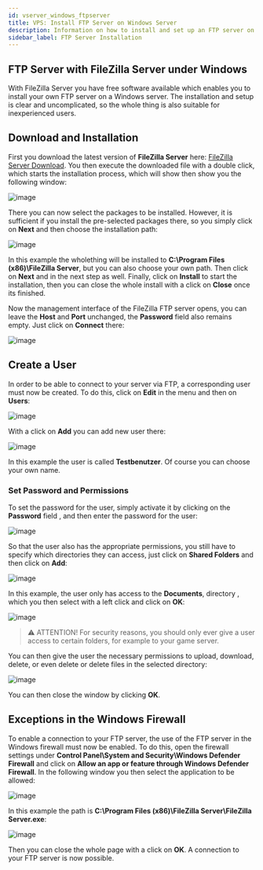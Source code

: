```yaml
---
id: vserver_windows_ftpserver
title: VPS: Install FTP Server on Windows Server
description: Information on how to install and set up an FTP server on your Windows VPS from ZAP-Hosting - ZAP-Hosting.com documentation
sidebar_label: FTP Server Installation
---
```



## FTP Server with FileZilla Server under Windows

With FileZilla Server you have free software available which enables you to install your own FTP server on a Windows server. The installation and setup is clear and uncomplicated, so the whole thing is also suitable for inexperienced users.


## Download and Installation

First you download the latest version of **FileZilla Server** here: [FileZilla Server Download](https://filezilla-project.org/download.php?type=server).
You then execute the downloaded file with a double click, which starts the installation process, which will show then show you the following window: 

![image](https://user-images.githubusercontent.com/13604413/159172969-1c0f99f5-bfdb-4044-9b1f-50a0fe1a920e.png)

There you can now select the packages to be installed. However, it is sufficient if you install the pre-selected packages there, so you simply click on **Next** and then choose the installation path:

![image](https://user-images.githubusercontent.com/13604413/159172973-37b19d92-dbf8-4397-b3e6-9b2b71e3d3a2.png)

In this example the wholething will be installed to **C:\Program Files (x86)\FileZilla Server**, but you can also choose your own path. 
Then click on **Next** and in the next step as well. Finally, click on **Install** to start the installation, then you can close the whole install with a click on **Close** once its finished. 

Now the management interface of the FileZilla FTP server opens, you can leave the **Host** and **Port** unchanged, the **Password** field also remains empty. Just click on **Connect** there:

![image](https://user-images.githubusercontent.com/13604413/159172976-a54bad3d-99f5-4c80-a93c-ea7d40a20a9f.png)

## Create a User

In order to be able to connect to your server via FTP, a corresponding user must now be created.
To do this, click on **Edit** in the menu and then on **Users**:

![image](https://user-images.githubusercontent.com/13604413/159172982-05180815-3f8c-45d6-9029-89449dc3c780.png)


With a click on **Add** you can add new user there:

![image](https://user-images.githubusercontent.com/13604413/159172984-7906789a-9bbe-41ad-a9e7-17ef45e8493b.png)

In this example the user is called **Testbenutzer**. Of course you can choose your own name.

### Set Password and Permissions

To set the password for the user, simply activate it by clicking on the **Password** field , and then enter the password for the user:

![image](https://user-images.githubusercontent.com/13604413/159172988-8501e87a-154a-47a2-b8a5-552afc3d6cff.png)

So that the user also has the appropriate permissions, you still have to specify which directories they can access, just click on **Shared Folders** and then click on **Add**: 

![image](https://user-images.githubusercontent.com/13604413/159172994-3ec8adb3-2b2a-4ff8-b600-0294865416fb.png)

In this example, the user only has access to the **Documents**, directory , which you then select with a left click and click on **OK**:

![image](https://user-images.githubusercontent.com/13604413/159172998-9f900ab7-d16f-452e-a3c3-9c7ecaaaabb6.png)

> ⚠️ ATTENTION! For security reasons, you should only ever give a user access to certain folders, for example to your game server.

You can then give the user the necessary permissions to upload, download, delete, or even delete or delete files in the selected directory:

![image](https://user-images.githubusercontent.com/13604413/159172999-9161b0ac-5a06-4ba2-8316-5d656e18f0da.png)

You can then close the window by clicking **OK**.


## Exceptions in the Windows Firewall

To enable a connection to your FTP server, the use of the FTP server in the Windows firewall must now be enabled. To do this, open the firewall settings under **Control Panel\System and Security\Windows Defender Firewall** and click on **Allow an app or feature through Windows Defender Firewall**.
In the following window you then select the application to be allowed:

![image](https://user-images.githubusercontent.com/13604413/159173002-024980dd-0d16-40a1-8316-979ceec99e7b.png)

In this example the path is **C:\Program Files (x86)\FileZilla Server\FileZilla Server.exe**:

![image](https://user-images.githubusercontent.com/13604413/159173004-60bccc27-e66d-425c-a9dc-945fb1468d40.png)

Then you can close the whole page with a click on **OK**. A connection to your FTP server is now possible.
